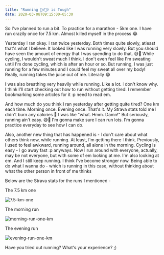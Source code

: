```yaml
---
title: "Running 🏃‍♂️🏃‍♀️ is Tough"
date: 2020-03-08T09:15:00+05:30
---
```


So I've planned to run a bit. To practice for a marathon - 5km one. I have run crazily once for 7.5 km.
Almost killed myself in the process 😂

Yesterday I ran okay. I ran twice yesterday. Both times quite slowly, atleast that's what I believe. It
looked like I was running very slowly. But you should have seen the amount of energy that I was spending to
do that. 😅🙈 While cycling, I wouldn't sweat much I think. I don't even feel like I'm sweating until I'm
done cycling, which is after an hour or so. But running, I was just running for a few minutes and I could
feel my sweat all over my body! Really, running takes the juice out of me. Literally 😂

I was also breathing very heavily while running. Like a lot. I don't know why. I think I'll start checking
out how to run without getting tired. I remember bookmarking some articles for it :p need to read em. 

And how much do you think I ran yesterday after getting quite tired? One km each time. Morning once. Evening
once. That's it. My Strava stats told me I didn't burn any calories 🤣 I was like "what. Hmm. Damn!" But
seriously, running ain't easy. 😅🙈 I'm gonna make sure I can run lots. I'm gonna practice everyday to see
how I can do.

Also, another new thing that has happened is - I don't care about what others think now, while running. At
least, I'm getting there I think. Previously, I used to feel awkward, running around, all alone in the
morning. Cycling is easy - I go away fast :p anyways. Now I run around with everyone, actually, may be not
everyone, but with some of em looking at me. I'm also looking at em. And I still keep running. I think I've
become stronger now. Being able to do what I wanna do - which is running in this case, without thinking
about what the other person in front of me thinks 

Below are the Strava stats for the runs I mentioned -

The 7.5 km one

![7.5-km-one](/blog/img/running-is-tough/7.5-km-one.png "7.5-km-one")

The morning run

![morning-run-one-km](/blog/img/running-is-tough/morning-run-one-km.png "morning-run-one-km")

The evening run

![evening-run-one-km](/blog/img/running-is-tough/evening-run-one-km.png "evening-run-one-km")

Have you tried out running? What's your experience? ;)
